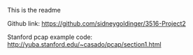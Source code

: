 This is the readme

Github link: https://github.com/sidneygoldinger/3516-Project2

Stanford pcap example code: http://yuba.stanford.edu/~casado/pcap/section1.html